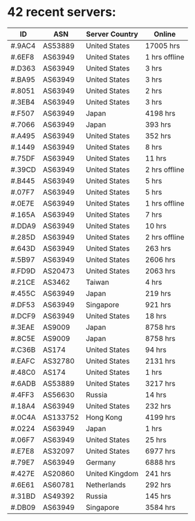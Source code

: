 # 42 recent servers:

| ID | ASN | Server Country | Online |
| ------ | ------ | ------ | ------ |
| #.9AC4 | AS53889 | United States | 17005 hrs |
| #.6EF8 | AS63949 | United States | 1 hrs offline |
| #.D363 | AS63949 | United States | 3 hrs |
| #.BA95 | AS63949 | United States | 3 hrs |
| #.8051 | AS63949 | United States | 2 hrs |
| #.3EB4 | AS63949 | United States | 3 hrs |
| #.F507 | AS63949 | Japan | 4198 hrs |
| #.7066 | AS63949 | Japan | 393 hrs |
| #.A495 | AS63949 | United States | 352 hrs |
| #.1449 | AS63949 | United States | 8 hrs |
| #.75DF | AS63949 | United States | 11 hrs |
| #.39CD | AS63949 | United States | 2 hrs offline |
| #.B445 | AS63949 | United States | 5 hrs |
| #.07F7 | AS63949 | United States | 5 hrs |
| #.0E7E | AS63949 | United States | 1 hrs offline |
| #.165A | AS63949 | United States | 7 hrs |
| #.DDA9 | AS63949 | United States | 10 hrs |
| #.285D | AS63949 | United States | 2 hrs offline |
| #.643D | AS63949 | United States | 263 hrs |
| #.5B97 | AS63949 | United States | 2606 hrs |
| #.FD9D | AS20473 | United States | 2063 hrs |
| #.21CE | AS3462 | Taiwan | 4 hrs |
| #.455C | AS63949 | Japan | 219 hrs |
| #.DF53 | AS63949 | Singapore | 921 hrs |
| #.DCF9 | AS63949 | United States | 18 hrs |
| #.3EAE | AS9009 | Japan | 8758 hrs |
| #.8C5E | AS9009 | Japan | 8758 hrs |
| #.C36B | AS174 | United States | 94 hrs |
| #.EAFC | AS32780 | United States | 2131 hrs |
| #.48C0 | AS174 | United States | 1 hrs |
| #.6ADB | AS53889 | United States | 3217 hrs |
| #.4FF3 | AS56630 | Russia | 14 hrs |
| #.18A4 | AS63949 | United States | 232 hrs |
| #.0C4A | AS133752 | Hong Kong | 4199 hrs |
| #.0224 | AS63949 | Japan | 1 hrs |
| #.06F7 | AS63949 | United States | 25 hrs |
| #.E7E8 | AS32097 | United States | 6977 hrs |
| #.79E7 | AS63949 | Germany | 6888 hrs |
| #.427E | AS20860 | United Kingdom | 241 hrs |
| #.6E61 | AS60781 | Netherlands | 292 hrs |
| #.31BD | AS49392 | Russia | 145 hrs |
| #.DB09 | AS63949 | Singapore | 3584 hrs |

